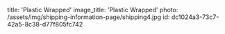 title: 'Plastic Wrapped'
image_title: 'Plastic Wrapped'
photo: /assets/img/shipping-information-page/shipping4.jpg
id: dc1024a3-73c7-42a5-8c38-d77f805fc742
